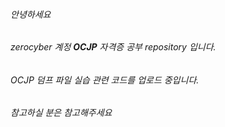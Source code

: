 ###### 안녕하세요
###### zerocyber 계정 **OCJP** 자격증 공부 repository 입니다.
###### OCJP 덤프 파일 실습 관련 코드를 업로드 중입니다.
###### 참고하실 분은 참고해주세요
